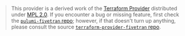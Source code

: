 > This provider is a derived work of the [Terraform Provider](https://github.com/fivetran/terraform-provider-fivetran)
> distributed under [MPL 2.0](https://www.mozilla.org/en-US/MPL/2.0/). If you encounter a bug or missing feature,
> first check the [`pulumi-fivetran` repo](https://github.com/ryan-packer/pulumi-fivetran/issues); however, if that doesn't turn up anything,
> please consult the source [`terraform-provider-fivetran` repo](https://github.com/fivetran/terraform-provider-fivetran/issues).